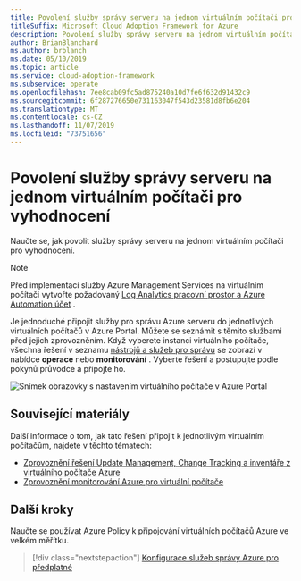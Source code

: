 ```yaml
---
title: Povolení služby správy serveru na jednom virtuálním počítači pro vyhodnocení
titleSuffix: Microsoft Cloud Adoption Framework for Azure
description: Povolení služby správy serveru na jednom virtuálním počítači pro vyhodnocení
author: BrianBlanchard
ms.author: brblanch
ms.date: 05/10/2019
ms.topic: article
ms.service: cloud-adoption-framework
ms.subservice: operate
ms.openlocfilehash: 7ee8cab09fc5ad875240a10d7fe6f632d91432c9
ms.sourcegitcommit: 6f287276650e731163047f543d23581d8fb6e204
ms.translationtype: MT
ms.contentlocale: cs-CZ
ms.lasthandoff: 11/07/2019
ms.locfileid: "73751656"
---
```

# <a name="enable-server-management-services-on-a-single-vm-for-evaluation"></a>Povolení služby správy serveru na jednom virtuálním počítači pro vyhodnocení

Naučte se, jak povolit služby správy serveru na jednom virtuálním počítači pro vyhodnocení.

> [!NOTE]
> Před implementací služby Azure Management Services na virtuálním počítači vytvořte požadovaný [Log Analytics pracovní prostor a Azure Automation účet](./prerequisites.md#create-a-workspace-and-automation-account) .

Je jednoduché připojit služby pro správu Azure serveru do jednotlivých virtuálních počítačů v Azure Portal. Můžete se seznámit s těmito službami před jejich zprovozněním. Když vyberete instanci virtuálního počítače, všechna řešení v seznamu [nástrojů a služeb pro správu](./tools-services.md) se zobrazí v nabídce **operace** nebo **monitorování** . Vyberte řešení a postupujte podle pokynů průvodce a připojte ho.

![Snímek obrazovky s nastavením virtuálního počítače v Azure Portal](./media/onboarding-single-vm.png)

## <a name="related-resources"></a>Související materiály

Další informace o tom, jak tato řešení připojit k jednotlivým virtuálním počítačům, najdete v těchto tématech:

- [Zprovoznění řešení Update Management, Change Tracking a inventáře z virtuálního počítače Azure](https://docs.microsoft.com/azure/automation/automation-onboard-solutions-from-vm)
- [Zprovoznění monitorování Azure pro virtuální počítače](https://docs.microsoft.com/azure/azure-monitor/insights/vminsights-enable-single-vm)

## <a name="next-steps"></a>Další kroky

Naučte se používat Azure Policy k připojování virtuálních počítačů Azure ve velkém měřítku.

> [!div class="nextstepaction"]
> [Konfigurace služeb správy Azure pro předplatné](./onboard-at-scale.md)
